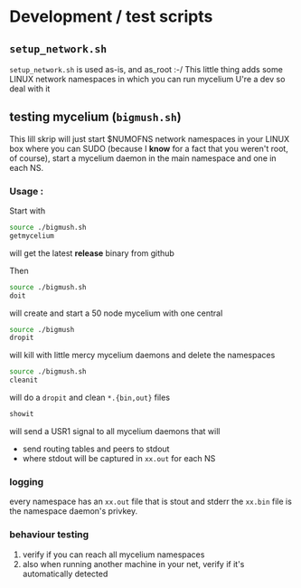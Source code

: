 # Development / test scripts

## `setup_network.sh`

`setup_network.sh` is used as-is, and as_root :-/
This little thing adds some LINUX network namespaces in which you can run mycelium 
U're a dev so deal with it


## testing mycelium (`bigmush.sh`)
This lill skrip will just start $NUMOFNS network namespaces in your LINUX box where you can SUDO (because I __know__ for a fact that you weren't root, of course), start a mycelium daemon in the main namespace and one in each NS.

### Usage :

Start with 
```bash
source ./bigmush.sh
getmycelium
```
will get the latest __release__ binary from github

Then
```bash
source ./bigmush.sh
doit
```

will create and start a 50 node mycelium with one central

```bash
source ./bigmush
dropit
```
will kill with little mercy mycelium daemons and delete the namespaces


```bash
source ./bigmush.sh
cleanit
```
will do a `dropit` and clean `*.{bin,out}` files

```bash
showit
```

will send a USR1 signal to all mycelium daemons that will
  - send routing tables and peers to stdout
  - where stdout will be captured in `xx.out` for each NS

### logging
every namespace has an `xx.out` file that is stout and stderr
the `xx.bin` file is the namespace daemon's privkey.

### behaviour testing

1) verify if you can reach all mycelium namespaces
2) also when running another machine in your net, verify if it's automatically detected
